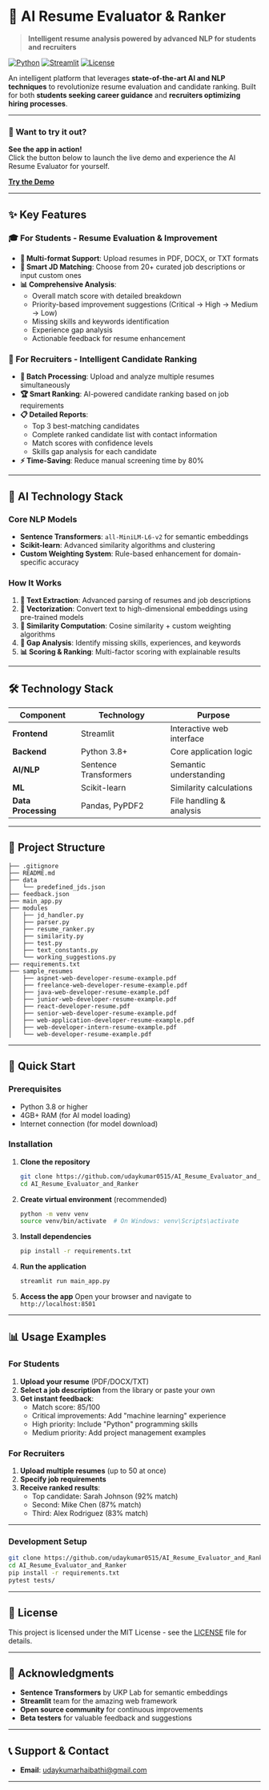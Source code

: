 # 🤖 AI Resume Evaluator & Ranker

> **Intelligent resume analysis powered by advanced NLP for students and recruiters**

[![Python](https://img.shields.io/badge/Python-3.8+-blue.svg)](https://python.org)
[![Streamlit](https://img.shields.io/badge/Streamlit-1.28+-red.svg)](https://streamlit.io)
[![License](https://img.shields.io/badge/License-MIT-green.svg)](LICENSE)



An intelligent platform that leverages **state-of-the-art AI and NLP techniques** to revolutionize resume evaluation and candidate ranking. Built for both **students seeking career guidance** and **recruiters optimizing hiring processes**.

---

### 🚀 Want to try it out?  
**See the app in action!**  
Click the button below to launch the live demo and experience the AI Resume Evaluator for yourself.

<a href="https://airesumeevaluator.streamlit.app/" target="_blank"><strong>Try the Demo</strong></a>

---

## ✨ Key Features

### 🎓 For Students - Resume Evaluation & Improvement
- **📄 Multi-format Support**: Upload resumes in PDF, DOCX, or TXT formats
- **🎯 Smart JD Matching**: Choose from 20+ curated job descriptions or input custom ones
- **📊 Comprehensive Analysis**:
  - Overall match score with detailed breakdown
  - Priority-based improvement suggestions (Critical → High → Medium → Low)
  - Missing skills and keywords identification
  - Experience gap analysis
  - Actionable feedback for resume enhancement

### 👔 For Recruiters - Intelligent Candidate Ranking
- **📁 Batch Processing**: Upload and analyze multiple resumes simultaneously
- **🏆 Smart Ranking**: AI-powered candidate ranking based on job requirements
- **📋 Detailed Reports**:
  - Top 3 best-matching candidates
  - Complete ranked candidate list with contact information
  - Match scores with confidence levels
  - Skills gap analysis for each candidate
- **⚡ Time-Saving**: Reduce manual screening time by 80%

---

## 🧠 AI Technology Stack

### Core NLP Models
- **Sentence Transformers**: `all-MiniLM-L6-v2` for semantic embeddings
- **Scikit-learn**: Advanced similarity algorithms and clustering
- **Custom Weighting System**: Rule-based enhancement for domain-specific accuracy

### How It Works
1. **📖 Text Extraction**: Advanced parsing of resumes and job descriptions
2. **🔢 Vectorization**: Convert text to high-dimensional embeddings using pre-trained models
3. **📐 Similarity Computation**: Cosine similarity + custom weighting algorithms
4. **🎯 Gap Analysis**: Identify missing skills, experiences, and keywords
5. **📊 Scoring & Ranking**: Multi-factor scoring with explainable results


---

## 🛠️ Technology Stack

| Component | Technology | Purpose |
|-----------|------------|---------|
| **Frontend** | Streamlit | Interactive web interface |
| **Backend** | Python 3.8+ | Core application logic |
| **AI/NLP** | Sentence Transformers | Semantic understanding |
| **ML** | Scikit-learn | Similarity calculations |
| **Data Processing** | Pandas, PyPDF2 | File handling & analysis |

---

## 📁 Project Structure

```
├── .gitignore
├── README.md
├── data
│   └── predefined_jds.json
├── feedback.json
├── main_app.py
├── modules
│   ├── jd_handler.py
│   ├── parser.py
│   ├── resume_ranker.py
│   ├── similarity.py
│   ├── test.py
│   ├── text_constants.py
│   └── working_suggestions.py
├── requirements.txt
├── sample_resumes
│   ├── aspnet-web-developer-resume-example.pdf
│   ├── freelance-web-developer-resume-example.pdf
│   ├── java-web-developer-resume-example.pdf
│   ├── junior-web-developer-resume-example.pdf
│   ├── react-developer-resume.pdf
│   ├── senior-web-developer-resume-example.pdf
│   ├── web-application-developer-resume-example.pdf
│   ├── web-developer-intern-resume-example.pdf
│   └── web-developer-resume-example.pdf
```


---

## 🚀 Quick Start

### Prerequisites
- Python 3.8 or higher
- 4GB+ RAM (for AI model loading)
- Internet connection (for model download)

### Installation

1. **Clone the repository**
   ```bash
   git clone https://github.com/udaykumar0515/AI_Resume_Evaluator_and_Ranker.git
   cd AI_Resume_Evaluator_and_Ranker
   ```

2. **Create virtual environment** (recommended)
   ```bash
   python -m venv venv
   source venv/bin/activate  # On Windows: venv\Scripts\activate
   ```

3. **Install dependencies**
   ```bash
   pip install -r requirements.txt
   ```

4. **Run the application**
   ```bash
   streamlit run main_app.py
   ```

5. **Access the app**
   Open your browser and navigate to `http://localhost:8501`


---

## 📊 Usage Examples

### For Students
1. **Upload your resume** (PDF/DOCX/TXT)
2. **Select a job description** from the library or paste your own
3. **Get instant feedback**:
   - Match score: 85/100
   - Critical improvements: Add "machine learning" experience
   - High priority: Include "Python" programming skills
   - Medium priority: Add project management examples

### For Recruiters
1. **Upload multiple resumes** (up to 50 at once)
2. **Specify job requirements**
3. **Receive ranked results**:
   - Top candidate: Sarah Johnson (92% match)
   - Second: Mike Chen (87% match)
   - Third: Alex Rodriguez (83% match)

---

### Development Setup
```bash
git clone https://github.com/udaykumar0515/AI_Resume_Evaluator_and_Ranker.git
cd AI_Resume_Evaluator_and_Ranker
pip install -r requirements.txt
pytest tests/
```

---

## 📄 License

This project is licensed under the MIT License - see the [LICENSE](LICENSE) file for details.

---

## 🙏 Acknowledgments

- **Sentence Transformers** by UKP Lab for semantic embeddings
- **Streamlit** team for the amazing web framework
- **Open source community** for continuous improvements
- **Beta testers** for valuable feedback and suggestions

---

## 📞 Support & Contact

- **Email**: udaykumarhaibathi@gmail.com

---
